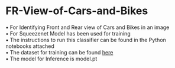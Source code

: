 # FR-View-of-Cars-and-Bikes

• For Identifying Front and Rear view of Cars and Bikes in an image </br>
• For Squeezenet Model has been used for training </br>
• The instructions to run this classifier can be found in the Python notebooks attached </br>
• The dataset for training can be found [here](https://drive.google.com/file/d/1oUfWpNd0BHdMR9LuFr7lC9M5RA7bXYPb/view?usp=sharing)</br>
• The model for Inference is model.pt</br>

